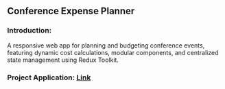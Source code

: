 ## Conference Expense Planner

### Introduction:
A responsive web app for planning and budgeting conference events, featuring dynamic cost calculations, modular components, and centralized state management using Redux Toolkit.

### Project Application: [Link](https://pravinkumarpathak.github.io/Conference-Expense-Planner/)
